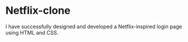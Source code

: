 # Netflix-clone
I have successfully designed and developed a Netflix-inspired login page using HTML and CSS. 
